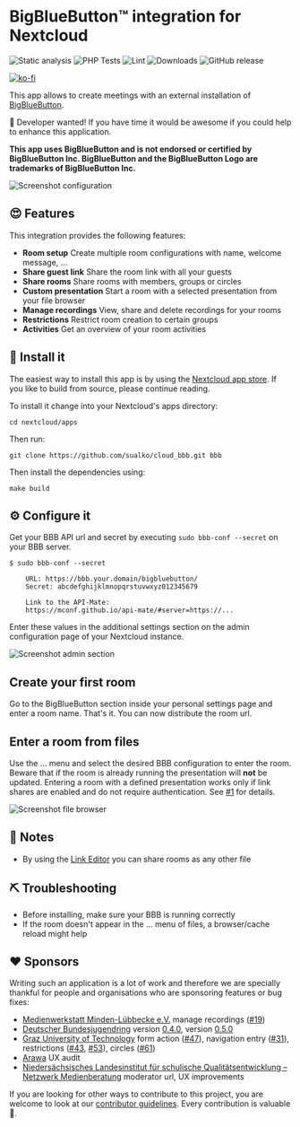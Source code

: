 # BigBlueButton™ integration for Nextcloud

![Static analysis](https://github.com/sualko/cloud_bbb/workflows/Static%20analysis/badge.svg)
![PHP Tests](https://github.com/sualko/cloud_bbb/workflows/PHP%20Tests/badge.svg)
![Lint](https://github.com/sualko/cloud_bbb/workflows/Lint/badge.svg)
![Downloads](https://img.shields.io/github/downloads/sualko/cloud_bbb/total.svg)
![GitHub release](https://img.shields.io/github/release/sualko/cloud_bbb.svg)

[![ko-fi](https://www.ko-fi.com/img/githubbutton_sm.svg)](https://ko-fi.com/sualko)

This app allows to create meetings with an external installation of [BigBlueButton](https://bigbluebutton.org).

:clap: Developer wanted! If you have time it would be awesome if you could help to enhance this application.

__This app uses BigBlueButton and is not endorsed or certified by BigBlueButton Inc. BigBlueButton and the BigBlueButton Logo are trademarks of BigBlueButton Inc.__

![Screenshot configuration](https://github.com/sualko/cloud_bbb/raw/master/docs/screenshot-configuration.png)

## :heart_eyes: Features
This integration provides the following features:

* **Room setup** Create multiple room configurations with name, welcome message, ...
* **Share guest link** Share the room link with all your guests
* **Share rooms** Share rooms with members, groups or circles
* **Custom presentation** Start a room with a selected presentation from your file browser
* **Manage recordings** View, share and delete recordings for your rooms
* **Restrictions** Restrict room creation to certain groups
* **Activities** Get an overview of your room activities

## :rocket: Install it
The easiest way to install this app is by using the [Nextcloud app store](https://apps.nextcloud.com/apps/bbb).
If you like to build from source, please continue reading.

To install it change into your Nextcloud's apps directory:

    cd nextcloud/apps

Then run:

    git clone https://github.com/sualko/cloud_bbb.git bbb

Then install the dependencies using:

    make build


## :gear: Configure it
Get your BBB API url and secret by executing `sudo bbb-conf --secret` on your
BBB server.

```
$ sudo bbb-conf --secret

    URL: https://bbb.your.domain/bigbluebutton/
    Secret: abcdefghijklmnopqrstuvwxyz012345679

    Link to the API-Mate:
    https://mconf.github.io/api-mate/#server=https://...
```

Enter these values in the additional settings section on the admin
configuration page of your Nextcloud instance.

![Screenshot admin section](https://github.com/sualko/cloud_bbb/raw/master/docs/screenshot-admin.png)

## Create your first room
Go to the BigBlueButton section inside your personal settings page and enter a
room name. That's it. You can now distribute the room url.

## Enter a room from files
Use the ... menu and select the desired BBB configuration to enter the room.
Beware that if the room is already running the presentation will **not** be
updated. Entering a room with a defined presentation works only if link shares
are enabled and do not require authentication. See [#1](https://github.com/sualko/cloud_bbb/issues/1)
for details.

![Screenshot file browser](https://github.com/sualko/cloud_bbb/raw/master/docs/screenshot-file-browser.png)

## :notebook: Notes
- By using the [Link Editor](https://apps.nextcloud.com/apps/files_linkeditor)
  you can share rooms as any other file

## :pick: Troubleshooting
- Before installing, make sure your BBB is running correctly
- If the room doesn't appear in the ... menu of files, a browser/cache reload
  might help

## :heart: Sponsors
Writing such an application is a lot of work and therefore we are specially
thankful for people and organisations who are sponsoring features or bug fixes:

- [Medienwerkstatt Minden-Lübbecke e.V.](https://www.medienwerkstatt.org) manage recordings ([#19])
- [Deutscher Bundesjugendring](https://www.dbjr.de) version [0.4.0], version [0.5.0]
- [Graz University of Technology](https://www.tugraz.at) form action ([#47]), navigation entry ([#31]), restrictions ([#43], [#53]), circles ([#61])
- [Arawa](https://www.arawa.fr) UX audit
- [Niedersächsisches Landesinstitut für schulische Qualitätsentwicklung – Netzwerk Medienberatung](https://nlq.niedersachsen.de/) moderator url, UX improvements

If you are looking for other ways to contribute to this project, you are welcome
to look at our [contributor guidelines]. Every contribution is valuable :tada:.

[contributor guidelines]: https://github.com/sualko/cloud_bbb/blob/master/.github/contributing.md
[#19]: https://github.com/sualko/cloud_bbb/issues/19
[#47]: https://github.com/sualko/cloud_bbb/issues/47
[#31]: https://github.com/sualko/cloud_bbb/issues/31
[#43]: https://github.com/sualko/cloud_bbb/issues/43
[#53]: https://github.com/sualko/cloud_bbb/issues/53
[#61]: https://github.com/sualko/cloud_bbb/issues/61
[0.4.0]: https://github.com/sualko/cloud_bbb/releases/tag/v0.4.0
[0.5.0]: https://github.com/sualko/cloud_bbb/releases/tag/v0.5.0